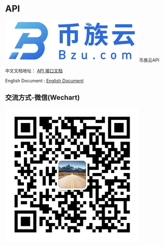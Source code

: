 # API

![](./images/logo.png)
币族云API

中文文档地址： <a href="https://github.com/bizuyun/API/wiki/">API 接口文档</a>

English Document : <a href="https://github.com/bizuyun/API/blob/master/docs/English_Home.md">English Document </a>

## 交流方式-微信(Wechart)
![](./images/wechart.jpg)
